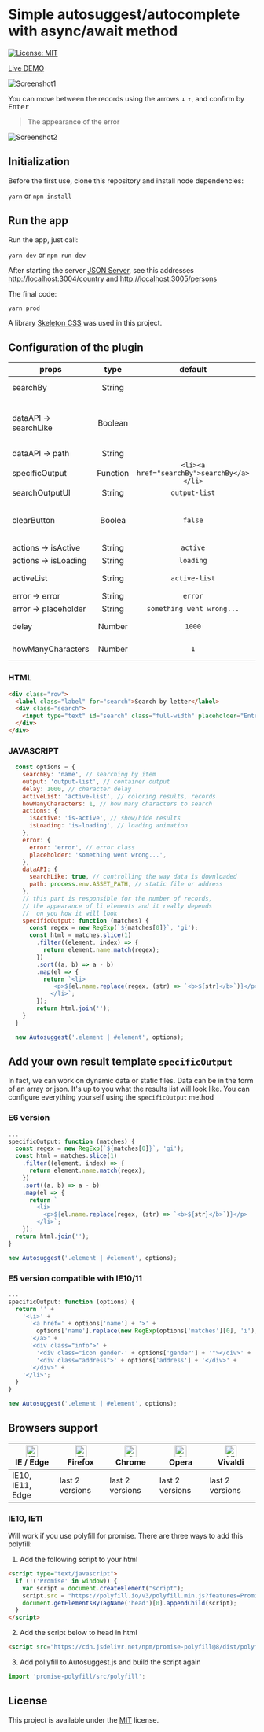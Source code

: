 # Simple autosuggest/autocomplete with async/await method

[![License: MIT](https://img.shields.io/badge/License-MIT-blue.svg)](https://opensource.org/licenses/MIT)

[Live DEMO](http://www.grzegorztomicki.pl/serwisy/autosuggest/)

![Screenshot1](https://github.com/tomik23/autosuggest/blob/master/static/your-template.png)

You can move between the records using the arrows <kbd>↓</kbd> <kbd>↑</kbd>, and confirm by <kbd>Enter</kbd>

> The appearance of the error

![Screenshot2](https://github.com/tomik23/autosuggest/blob/master/static/error.png)


## Initialization
Before the first use, clone this repository and install node dependencies:

```yarn``` or ```npm install```

## Run the app
Run the app, just call:

```yarn dev``` or ```npm run dev```

After starting the server [JSON Server](http://jsonplaceholder.typicode.com/), see this addresses [http://localhost:3004/country](http://localhost:3004/country) and [http://localhost:3005/persons](http://localhost:3005/persons)

The final code:

```yarn prod```

A library [Skeleton CSS](https://github.com/dhg/Skeleton) was used in this project.

## Configuration of the plugin

props | type | default | require | description
---- | :----: | :-------: | :--------: | -----------
searchBy | String |   | ✔ | The name of the element after which we do a search
dataAPI -> searchLike | Boolean |   | ✔ | This parameter controls whether we append the search text to url `http://localhost:3005/persons?like=search-text`
dataAPI -> path | String |   | ✔ | Path to our Rest API or static file
specificOutput | Function | `<li><a href="searchBy">searchBy</a></li>` | ✔ | Function that creates the appearance of the result
searchOutputUl | String | `output-list`  |  | Container with our list
clearButton | Boolea | `false` |  | The parameter set to `true` adds a button to delete the text from the input field, a small `x` to the right of the input field 
actions -> isActive | String | `active` |  | Show/hide our result
actions -> isLoading | String | `loading`  |  | Spinner class
activeList | String | `active-list`  |  | Highlight li on mouse or keyup/keydown
error -> error | String | `error`  |  | Adding class error
error -> placeholder | String | `something went wrong...`  |  | Adding plaseholder
delay | Number | `1000` |  | Delay without which the server would not survive ;)
howManyCharacters | Number | `1` |  | The number of characters entered should start searching

### HTML
```html
<div class="row">
  <label class="label" for="search">Search by letter</label>
  <div class="search">
    <input type="text" id="search" class="full-width" placeholder="Enter letter">
  </div>
</div>
```
### JAVASCRIPT
```js
  const options = {
    searchBy: 'name', // searching by item
    output: 'output-list', // container output
    delay: 1000, // character delay
    activeList: 'active-list', // coloring results, records
    howManyCharacters: 1, // how many characters to search
    actions: {
      isActive: 'is-active', // show/hide results
      isLoading: 'is-loading', // loading animation
    },
    error: {
      error: 'error', // error class
      placeholder: 'something went wrong...',
    },
    dataAPI: {
      searchLike: true, // controlling the way data is downloaded
      path: process.env.ASSET_PATH, // static file or address
    },
    // this part is responsible for the number of records,
    // the appearance of li elements and it really depends
    //  on you how it will look
    specificOutput: function (matches) {
      const regex = new RegExp(`${matches[0]}`, 'gi');
      const html = matches.slice(1)
        .filter((element, index) => {
          return element.name.match(regex);
        })
        .sort((a, b) => a - b)
        .map(el => {
          return `<li>
             <p>${el.name.replace(regex, (str) => `<b>${str}</b>`)}</p>
            </li>`;
        });
        return html.join('');
    }
  }

  new Autosuggest('.element | #element', options);
```

## Add your own result template `specificOutput`

In fact, we can work on dynamic data or static files. Data can be in the form of an array or json. It's up to you what the results list will look like. You can configure everything yourself using the `specificOutput` method


### E6 version
```js
...
specificOutput: function (matches) {
  const regex = new RegExp(`${matches[0]}`, 'gi');
  const html = matches.slice(1)
    .filter((element, index) => {
      return element.name.match(regex);
    })
    .sort((a, b) => a - b)
    .map(el => {
      return `
        <li>
          <p>${el.name.replace(regex, (str) => `<b>${str}</b>`)}</p>
        </li>`;
    });
  return html.join('');
}

new Autosuggest('.element | #element', options);
```

### E5 version compatible with IE10/11
```js
...
specificOutput: function (options) {
  return '' +
    '<li>' +
      '<a href=' + options['name'] + '>' +
        options['name'].replace(new RegExp(options['matches'][0], 'i'), function (str) { return '<b>' + str + '</b>' }) +
      '</a>' +
      '<div class="info">' +
        '<div class="icon gender-' + options['gender'] + '"></div>' +
        '<div class="address">' + options['address'] + '</div>' +
      '</div>' +
    '</li>';
  }
}

new Autosuggest('.element | #element', options);
```

## Browsers support

| [<img src="https://raw.githubusercontent.com/alrra/browser-logos/master/src/edge/edge_48x48.png" alt="IE / Edge" width="24px" height="24px" />](http://godban.github.io/browsers-support-badges/)<br/>IE / Edge | [<img src="https://raw.githubusercontent.com/alrra/browser-logos/master/src/firefox/firefox_48x48.png" alt="Firefox" width="24px" height="24px" />](http://godban.github.io/browsers-support-badges/)<br/>Firefox | [<img src="https://raw.githubusercontent.com/alrra/browser-logos/master/src/chrome/chrome_48x48.png" alt="Chrome" width="24px" height="24px" />](http://godban.github.io/browsers-support-badges/)<br/>Chrome | [<img src="https://raw.githubusercontent.com/alrra/browser-logos/master/src/opera/opera_48x48.png" alt="Opera" width="24px" height="24px" />](http://godban.github.io/browsers-support-badges/)<br/>Opera | [<img src="https://raw.githubusercontent.com/alrra/browser-logos/master/src/vivaldi/vivaldi_48x48.png" alt="Vivaldi" width="24px" height="24px" />](http://godban.github.io/browsers-support-badges/)<br/>Vivaldi |
| --------- | --------- | --------- | --------- | --------- |
| IE10, IE11, Edge| last 2 versions| last 2 versions| last 2 versions| last 2 versions

### IE10, IE11

Will work if you use polyfill for promise.
There are three ways to add this polyfill:

1. Add the following script to your html
```html
<script type="text/javascript">
  if (!('Promise' in window)) {
    var script = document.createElement("script");
    script.src = "https://polyfill.io/v3/polyfill.min.js?features=Promise";
    document.getElementsByTagName('head')[0].appendChild(script);
  }
</script>
```

2. Add the script below to head in html 
```html
<script src="https://cdn.jsdelivr.net/npm/promise-polyfill@8/dist/polyfill.min.js"></script>
```

3. Add pollyfill to Autosuggest.js and build the script again 
```javascript
import 'promise-polyfill/src/polyfill';
```


## License
This project is available under the [MIT](https://opensource.org/licenses/mit-license.php) license.  
